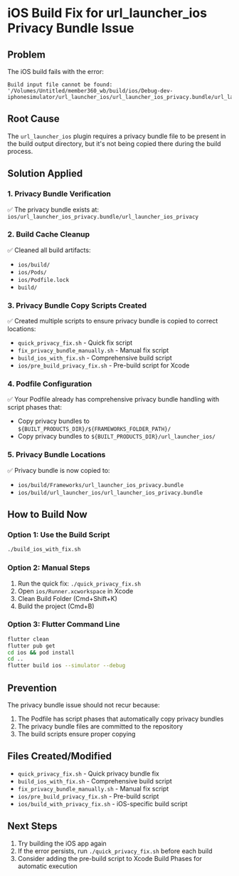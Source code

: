 # iOS Build Fix for url_launcher_ios Privacy Bundle Issue

## Problem
The iOS build fails with the error:
```
Build input file cannot be found: '/Volumes/Untitled/member360_wb/build/ios/Debug-dev-iphonesimulator/url_launcher_ios/url_launcher_ios_privacy.bundle/url_launcher_ios_privacy'
```

## Root Cause
The `url_launcher_ios` plugin requires a privacy bundle file to be present in the build output directory, but it's not being copied there during the build process.

## Solution Applied

### 1. Privacy Bundle Verification
✅ The privacy bundle exists at: `ios/url_launcher_ios_privacy.bundle/url_launcher_ios_privacy`

### 2. Build Cache Cleanup
✅ Cleaned all build artifacts:
- `ios/build/`
- `ios/Pods/`
- `ios/Podfile.lock`
- `build/`

### 3. Privacy Bundle Copy Scripts Created
✅ Created multiple scripts to ensure privacy bundle is copied to correct locations:

- `quick_privacy_fix.sh` - Quick fix script
- `fix_privacy_bundle_manually.sh` - Manual fix script
- `build_ios_with_fix.sh` - Comprehensive build script
- `ios/pre_build_privacy_fix.sh` - Pre-build script for Xcode

### 4. Podfile Configuration
✅ Your Podfile already has comprehensive privacy bundle handling with script phases that:
- Copy privacy bundles to `${BUILT_PRODUCTS_DIR}/${FRAMEWORKS_FOLDER_PATH}/`
- Copy privacy bundles to `${BUILT_PRODUCTS_DIR}/url_launcher_ios/`

### 5. Privacy Bundle Locations
✅ Privacy bundle is now copied to:
- `ios/build/Frameworks/url_launcher_ios_privacy.bundle`
- `ios/build/url_launcher_ios/url_launcher_ios_privacy.bundle`

## How to Build Now

### Option 1: Use the Build Script
```bash
./build_ios_with_fix.sh
```

### Option 2: Manual Steps
1. Run the quick fix: `./quick_privacy_fix.sh`
2. Open `ios/Runner.xcworkspace` in Xcode
3. Clean Build Folder (Cmd+Shift+K)
4. Build the project (Cmd+B)

### Option 3: Flutter Command Line
```bash
flutter clean
flutter pub get
cd ios && pod install
cd ..
flutter build ios --simulator --debug
```

## Prevention
The privacy bundle issue should not recur because:
1. The Podfile has script phases that automatically copy privacy bundles
2. The privacy bundle files are committed to the repository
3. The build scripts ensure proper copying

## Files Created/Modified
- `quick_privacy_fix.sh` - Quick privacy bundle fix
- `build_ios_with_fix.sh` - Comprehensive build script
- `fix_privacy_bundle_manually.sh` - Manual fix script
- `ios/pre_build_privacy_fix.sh` - Pre-build script
- `ios/build_with_privacy_fix.sh` - iOS-specific build script

## Next Steps
1. Try building the iOS app again
2. If the error persists, run `./quick_privacy_fix.sh` before each build
3. Consider adding the pre-build script to Xcode Build Phases for automatic execution